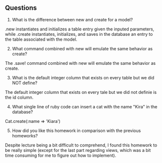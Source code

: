 ## Questions

1. What is the difference between new and create for a model?

.new instantiates and initializes a table entry given the inputed parameters,
while .create instantiates, initializes, and saves in the database an entry to
the table associated with the model.

2. What command combined with new will emulate the same behavior as create?

The .save! command combined with new will emulate the same behavior as create.

3. What is the default integer column that exists on every table but we did NOT define?

The default integer column that exists on every tale but we did not definie is
the id column.

4. What single line of ruby code can insert a cat with the name "Kira" in the database?

Cat.create(:name => 'Kiara')

5. How did you like this homework in comparison with the previous homeworks?

Despite lecture being a bit difficult to comprehend, I found this homework to be
really simple (except for the last part regarding views, which was a bit time
consuming for me to figure out how to implement).
